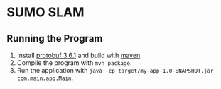 # SUMO SLAM

## Running the Program
1. Install [protobuf 3.6.1](https://github.com/protocolbuffers/protobuf) and build with [maven](https://maven.apache.org/).
2. Compile the program with `mvn package`.
3. Run the application with `java -cp target/my-app-1.0-SNAPSHOT.jar com.main.app.Main`.